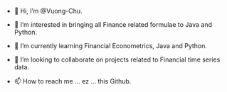 - 👋 Hi, I’m @Vuong-Chu.

- 👀 I’m interested in bringing all Finance related formulae to Java and Python.

- 🌱 I’m currently learning Financial Econometrics, Java and Python.

- 💞️ I’m looking to collaborate on projects related to Financial time series data.

- 📫 How to reach me ... ez ... this Github.


